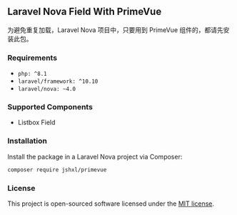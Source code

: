 ## Laravel Nova Field With PrimeVue

为避免重复加载，Laravel Nova 项目中，只要用到 PrimeVue 组件的，都请先安装此包。

### Requirements

- `php: ^8.1`
- `laravel/framework: ^10.10`
- `laravel/nova: ~4.0`

### Supported Components

- Listbox Field

### Installation

Install the package in a Laravel Nova project via Composer:

```bash
composer require jshxl/primevue
```

### License

This project is open-sourced software licensed under the [MIT license](LICENSE.md).
